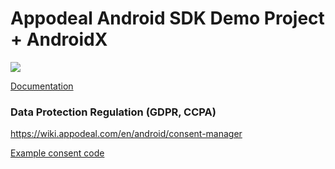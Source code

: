 # Appodeal Android SDK Demo Project + AndroidX

[![](https://img.shields.io/badge/SDK%20version-Stable%202.6.5-brightgreen)](https://wiki.appodeal.com/en/android/2-6-5-android-sdk-integration-guide)

[Documentation](https://wiki.appodeal.com/en/android/2-6-5-android-sdk-integration-guide)

### Data Protection Regulation (GDPR, CCPA)
https://wiki.appodeal.com/en/android/consent-manager

[Example consent code](https://github.com/appodeal/appodeal-android-demo/blob/master/app/src/main/java/com/appodeal/test/SplashActivity.java)
